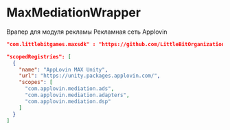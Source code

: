 # MaxMediationWrapper

Врапер для модуля рекламы
Рекламная сеть Applovin

```json
"com.littlebitgames.maxsdk" : "https://github.com/LittleBitOrganization/MaxMediationWrapper.git#8.2.0",
```
```json
"scopedRegistries": [
  {
    "name": "AppLovin MAX Unity",
    "url": "https://unity.packages.applovin.com/",
    "scopes": [
      "com.applovin.mediation.ads",
      "com.applovin.mediation.adapters",
      "com.applovin.mediation.dsp"
    ]
  }
]
```